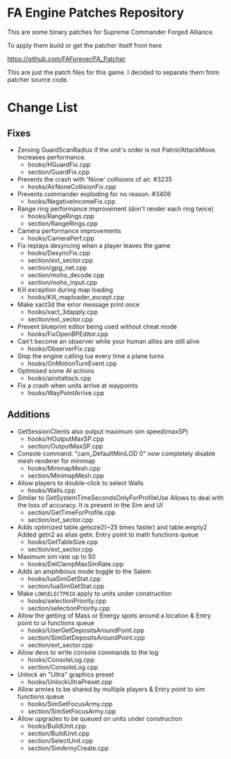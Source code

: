 # FA Engine Patches Repository

This are some binary patches for Supreme Commander Forged Alliance.

To apply them build or get the patcher itself from here

https://github.com/FAForever/FA_Patcher

This are just the patch files for this game. I decided to separate them from patcher source code.

# Change List
## Fixes
- Zeroing GuardScanRadius if the unit's order is not Patrol/AttackMove. Increases performance.
    - hooks/HGuardFix.cpp
    - section/GuardFix.cpp
- Prevents the crash with 'None' collisions of air. #3235
    - hooks/AirNoneCollisionFix.cpp
- Prevents commander exploding for no reason. #3406
    - hooks/NegativeIncomeFix.cpp
- Range ring performance improvement (don't render each ring twice)
    - hooks/RangeRings.cpp
    - section/RangeRings.cpp
- Camera performance improvements
    - hooks/CameraPerf.cpp
- Fix replays desyncing when a player leaves the game
    - hooks/DesyncFix.cpp
    - section/ext_sector.cpp
    - section/gpg_net.cpp
    - section/moho_decode.cpp
    - section/moho_input.cpp
- Kill exception during map loading
    - hooks/Kill_maploader_except.cpp
- Make xact3d the error message print once
    - hooks/xact_3dapply.cpp
    - section/ext_sector.cpp
- Prevent blueprint editor being used without cheat mode
    - hooks/FixOpenBPEditor.cpp
- Can't become an observer while your human allies are still alive
    - hooks/ObserverFix.cpp
- Stop the engine calling lua every time a plane turns
    - hooks/OnMotionTurnEvent.cpp
- Optimised some AI actions
    - hooks/aiinitattack.cpp
- Fix a crash when units arrive at waypoints
    - hooks/WayPointArrive.cpp

## Additions
- GetSessionClients also output maximum sim speed(maxSP)
    - hooks/HOutputMaxSP.cpp
    - section/OutputMaxSP.cpp
- Console command: "cam_DefaultMiniLOD 0" now completely disable mesh renderer for minimap
    - hooks/MinimapMesh.cpp
    - section/MinimapMesh.cpp
- Allow players to double-click to select Walls
    - hooks/Walls.cpp
- Similar to GetSystemTimeSecondsOnlyForProfileUse
  Allows to deal with the loss of accuracy. It is present in the Sim and UI
    - section/GetTimeForProfile.cpp
    - section/ext_sector.cpp
- Adds optimized table.getsize2(~25 times faster) and table.empty2
  Added getn2 as alias getn. Entry point to math functions queue
    - hooks/GetTableSize.cpp
    - section/ext_sector.cpp
- Maximum sim rate up to 50
    - hooks/DelClampMaxSimRate.cpp
- Adds an amphibious mode toggle to the Salem
    - hooks/luaSimGetStat.cpp
    - section/luaSimGetStat.cpp
- Make `LOWSELECTPRIO` apply to units under construction
    - hooks/selectionPriority.cpp
    - section/selectionPriority.cpp
- Allow the getting of Mass or Energy spots around a location & Entry point to ui functions queue
    - hooks/UserGetDepositsAroundPoint.cpp
    - section/SimGetDepositsAroundPoint.cpp
    - section/ext_sector.cpp
- Allow devs to write console commands to the log
    - hooks/ConsoleLog.cpp
    - section/ConsoleLog.cpp
- Unlock an "Ultra" graphics preset
    - hooks/UnlockUltraPreset.cpp
- Allow armies to be shared by multiple players & Entry point to sim functions queue
    - hooks/SimSetFocusArmy.cpp
    - section/SimSetFocusArmy.cpp
- Allow upgrades to be queued on units under construction
    - hooks/BuildUnit.cpp
    - section/BuildUnit.cpp
    - section/SelectUnit.cpp
    - section/SimArmyCreate.cpp